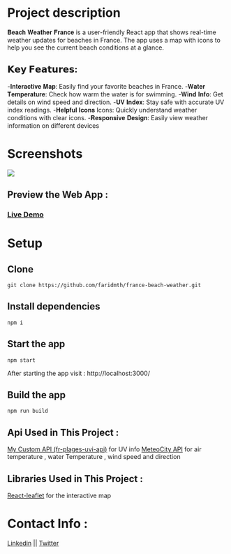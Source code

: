 # Project description
𝐁𝐞𝐚𝐜𝐡 𝐖𝐞𝐚𝐭𝐡𝐞𝐫 𝐅𝐫𝐚𝐧𝐜𝐞 is a user-friendly React app that shows real-time weather updates for beaches in France. The app uses a map with icons to help you see the current beach conditions at a glance.

## 𝗞𝗲𝘆 𝗙𝗲𝗮𝘁𝘂𝗿𝗲𝘀:<br>
-𝐈𝐧𝐭𝐞𝐫𝐚𝐜𝐭𝐢𝐯𝐞 𝐌𝐚𝐩: Easily find your favorite beaches in France.
-𝐖𝐚𝐭𝐞𝐫 𝐓𝐞𝐦𝐩𝐞𝐫𝐚𝐭𝐮𝐫𝐞: Check how warm the water is for swimming.
-𝐖𝐢𝐧𝐝 𝐈𝐧𝐟𝐨: Get details on wind speed and direction.
-𝐔𝐕 𝐈𝐧𝐝𝐞𝐱: Stay safe with accurate UV index readings.
-𝐇𝐞𝐥𝐩𝐟𝐮𝐥 𝐈𝐜𝐨𝐧𝐬 Icons: Quickly understand weather conditions with clear icons.
-𝐑𝐞𝐬𝐩𝐨𝐧𝐬𝐢𝐯𝐞 𝐃𝐞𝐬𝐢𝐠𝐧: Easily view weather information on different devices<br>
# Screenshots
<img src="https://github.com/user-attachments/assets/cc83cc25-9547-42b4-8b53-66426e96d0fc"/>

## Preview the Web App : 

### [Live Demo](https://meteo-plages.fr/meteo-plages-temp/) 



# Setup 
## Clone
```
git clone https://github.com/faridmth/france-beach-weather.git
```
## Install dependencies
```
npm i
```
## Start the app
```
npm start
```
After starting the app visit : http://localhost:3000/
## Build the app
```
npm run build
```
## Api Used in This Project :
[My Custom API (fr-plages-uvi-api)](https://github.com/faridmth/fr-plages-uvi-api) for UV info
[MeteoCity API](https://www.meteocity.com/map/data/8?version=4&state=now) for air temperature , water Temperature , wind speed and direction


## Libraries Used in This Project :
[React-leaflet](https://react-leaflet.js.org/) for the interactive map

# Contact Info : 
[Linkedin](https://www.linkedin.com/in/farid-methia/) || [Twitter](https://twitter.com/farid_mth)



